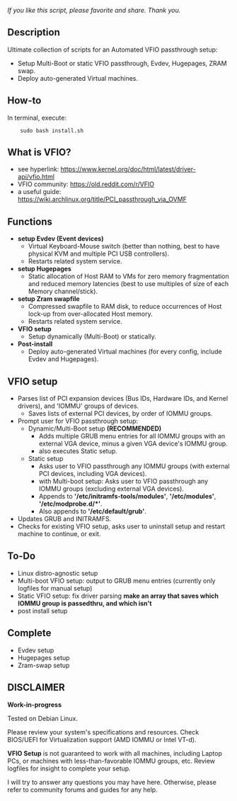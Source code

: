 *If you like this script, please favorite and share. Thank you.*

## Description
Ultimate collection of scripts for an Automated VFIO passthrough setup:
* Setup Multi-Boot or static VFIO passthrough, Evdev, Hugepages, ZRAM swap.
* Deploy auto-generated Virtual machines.

## How-to
In terminal, execute:

        sudo bash install.sh

## What is VFIO?
* see hyperlink:        https://www.kernel.org/doc/html/latest/driver-api/vfio.html
* VFIO community:       https://old.reddit.com/r/VFIO
* a useful guide:       https://wiki.archlinux.org/title/PCI_passthrough_via_OVMF

## Functions
* **setup Evdev (Event devices)**
    * Virtual Keyboard-Mouse switch (better than nothing, best to have physical KVM and multiple PCI USB controllers).
    * Restarts related system service.
* **setup Hugepages**
    * Static allocation of Host RAM to VMs for zero memory fragmentation and reduced memory latencies (best to use multiples of size of each Memory channel/stick).
* **setup Zram swapfile**
    * Compressed swapfile to RAM disk, to reduce occurrences of Host lock-up from over-allocated Host memory.
    * Restarts related system service.
* **VFIO setup**
    * Setup dynamically (Multi-Boot) or statically.
* **Post-install**
    * Deploy auto-generated Virtual machines (for every config, include Evdev and Hugepages).

## VFIO setup
* Parses list of PCI expansion devices (Bus IDs, Hardware IDs, and Kernel drivers), and 'IOMMU' groups of devices.
    * Saves lists of external PCI devices, by order of IOMMU groups.
* Prompt user for VFIO passthrough setup:
    * Dynamic/Multi-Boot setup **(RECOMMENDED)**
        * Adds multiple GRUB menu entries for all IOMMU groups with an external VGA device, minus a given VGA device's IOMMU group.
        * also executes Static setup.
    * Static setup
        * Asks user to VFIO passthrough any IOMMU groups (with external PCI devices, including VGA devices).
        * with Multi-boot setup: Asks user to VFIO passthrough any IOMMU groups (excluding external VGA devices).
        * Appends to **'/etc/initramfs-tools/modules'**, **'/etc/modules'**, **'/etc/modprobe.d/*'**.
        * Also appends to **'/etc/default/grub'**.         
* Updates GRUB and INITRAMFS.
* Checks for existing VFIO setup, asks user to uninstall setup and restart machine to continue, or exit.

## To-Do
* Linux distro-agnostic setup
* Multi-boot VFIO setup:    output to GRUB menu entries (currently only logfiles for manual setup)
* Static VFIO setup:        fix driver parsing **make an array that saves which IOMMU group is passedthru, and which isn't**
* post install setup

## Complete
* Evdev setup
* Hugepages setup
* Zram-swap setup

## DISCLAIMER
**Work-in-progress**

Tested on Debian Linux.

Please review your system's specifications and resources. Check BIOS/UEFI for Virtualization support (AMD IOMMU or Intel VT-d).

**VFIO Setup** is not guaranteed to work with all machines, including Laptop PCs, or machines with less-than-favorable IOMMU groups, etc.
Review logfiles for insight to complete your setup.

I will try to answer any questions you may have here. Otherwise, please refer to community forums and guides for any help.